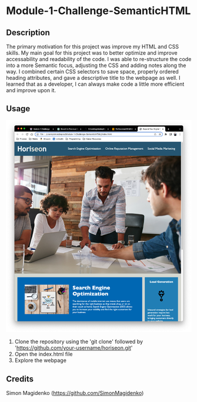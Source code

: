 # Module-1-Challenge-SemanticHTML

## Description

The primary motivation for this project was improve my HTML and CSS skills. My main goal for this project was to better optimize and improve accessability and readability of the code. I was able to re-structure the code into a more Semantic focus, adjusting the CSS and adding notes along the way. I combined certain CSS selectors to save space, properly ordered heading attributes, and gave a descriptive title to the webpage as well. I learned that as a developer, I can always make code a little more efficient and improve upon it.

## Usage

![Screenshot of Horiseon Webpage](./assets/images/Horiseon%20Webpage.png)

1. Clone the repository using the 'git clone' followed by 'https://github.com/your-username/horiseon.git'
2. Open the index.html file
3. Explore the webpage

## Credits

Simon Magidenko (https://github.com/SimonMagidenko)
